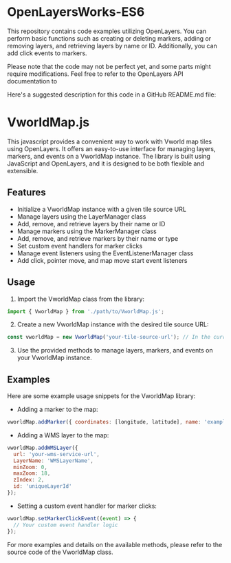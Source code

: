 # OpenLayersWorks-ES6

This repository contains code examples utilizing OpenLayers. You can perform basic functions such as creating or deleting markers, adding or removing layers, and retrieving layers by name or ID. Additionally, you can add click events to markers.

Please note that the code may not be perfect yet, and some parts might require modifications. Feel free to refer to the OpenLayers API documentation to
  
  
Here's a suggested description for this code in a GitHub README.md file:
# VworldMap.js

This javascript provides a convenient way to work with Vworld map tiles using OpenLayers. It offers an easy-to-use interface for managing layers, markers, and events on a VworldMap instance. The library is built using JavaScript and OpenLayers, and it is designed to be both flexible and extensible.

## Features

- Initialize a VworldMap instance with a given tile source URL
- Manage layers using the LayerManager class
- Add, remove, and retrieve layers by their name or ID
- Manage markers using the MarkerManager class
- Add, remove, and retrieve markers by their name or type
- Set custom event handlers for marker clicks
- Manage event listeners using the EventListenerManager class
- Add click, pointer move, and map move start event listeners

## Usage

1. Import the VworldMap class from the library:

```javascript
import { VworldMap } from './path/to/VworldMap.js';
```
2. Create a new VworldMap instance with the desired tile source URL:
```javascript
const vworldMap = new VworldMap('your-tile-source-url'); // In the current code, the XYZ source is used as the basis for the tile source.  
```
3. Use the provided methods to manage layers, markers, and events on your VworldMap instance.  
  
## Examples  
Here are some example usage snippets for the VworldMap library:  
+ Adding a marker to the map:
```javascript
vworldMap.addMarker({ coordinates: [longitude, latitude], name: 'exampleMarker' }, markerType);
```
+ Adding a WMS layer to the map:
```javascript
vworldMap.addWMSLayer({
  url: 'your-wms-service-url',
  LayerName: 'WMSLayerName',
  minZoom: 0,
  maxZoom: 18,
  zIndex: 2,
  id: 'uniqueLayerId'
});
```
+ Setting a custom event handler for marker clicks:  
```javascript
vworldMap.setMarkerClickEvent((event) => {
  // Your custom event handler logic
});
```
  
  
For more examples and details on the available methods, please refer to the source code of the VworldMap class.
